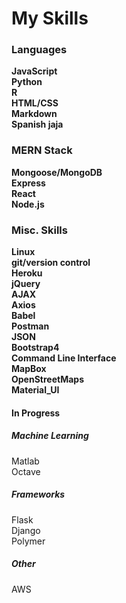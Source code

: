# My Skills
### __Languages__
__JavaScript__ <br/>
__Python__ <br/>
__R__ <br/>
__HTML/CSS__ <br/>
__Markdown__ <br/>
**Spanish jaja** <br/>

### __MERN Stack__
__Mongoose/MongoDB__ <br/>
__Express__ <br/>
__React__ <br/>
__Node.js__ <br/>

### __Misc. Skills__
__Linux__ <br/>
__git/version control__ <br/>
__Heroku__ <br/>
__jQuery__ <br/>
__AJAX__ <br/>
__Axios__ <br/>
__Babel__ <br/>
__Postman__ <br/>
__JSON__ <br/>
__Bootstrap4__ <br/>
__Command Line Interface__ <br/>
__MapBox__ <br/>
__OpenStreetMaps__ <br/>
__Material_UI__ <br/>

#### __In Progress__
##### Machine Learning 
Matlab <br/>
Octave <br/>
##### Frameworks
Flask <br/>
Django <br/>
Polymer <br/>
##### Other
AWS
